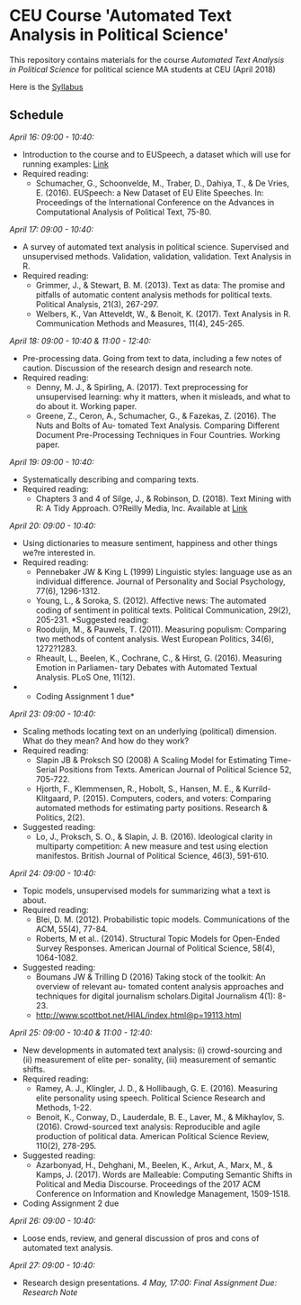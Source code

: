 # CEU Course 'Automated Text Analysis in Political Science'

This repository contains materials for the course *Automated Text Analysis in Political Science* for political science MA students at CEU (April 2018)

Here is the [Syllabus](Syllabus_CEU.pdf)

Schedule 
----

*April 16: 09:00 - 10:40:*

* Introduction to the course and to EUSpeech, a dataset which will use for running examples: [Link](https://dataverse.harvard.edu/dataverse/euspeech)
* Required reading:
	* Schumacher, G., Schoonvelde, M., Traber, D., Dahiya, T., & De Vries, E. (2016). EUSpeech: a New Dataset of EU Elite Speeches. In: Proceedings of the International Conference on the Advances in Computational Analysis of Political Text, 75-80.

*April 17: 09:00 - 10:40:*

* A survey of automated text analysis in political science. Supervised and unsupervised methods. Validation, validation, validation. Text Analysis in R. 
* Required reading:
	* Grimmer, J., & Stewart, B. M. (2013). Text as data: The promise and pitfalls of automatic content analysis methods for political texts. Political Analysis, 21(3), 267-297.
	* Welbers, K., Van Atteveldt, W., & Benoit, K. (2017). Text Analysis in R. Communication Methods and Measures, 11(4), 245-265.

*April 18: 09:00 - 10:40 & 11:00 - 12:40:*
* Pre-processing data. Going from text to data, including a few notes of caution. Discussion of the research design and research note. 
* Required reading:
	* Denny, M. J., & Spirling, A. (2017). Text preprocessing for unsupervised learning: why it matters, when it misleads, and what to do about it. Working paper.
	* Greene, Z., Ceron, A., Schumacher, G., & Fazekas, Z. (2016). The Nuts and Bolts of Au- tomated Text Analysis. Comparing Different Document Pre-Processing Techniques in Four Countries. Working paper.

*April 19: 09:00 - 10:40:*
* Systematically describing and comparing texts.
* Required reading: 
	* Chapters 3 and 4 of Silge, J., & Robinson, D. (2018). Text Mining with R: A Tidy Approach. O?Reilly Media, Inc. Available at [Link](https://www.tidytextmining.com)

*April 20: 09:00 - 10:40:*
* Using dictionaries to measure sentiment, happiness and other things we?re interested in.
* Required reading:
	* Pennebaker JW & King L (1999) Linguistic styles: language use as an individual difference. Journal of Personality and Social Psychology, 77(6), 1296-1312.
	*  Young, L., & Soroka, S. (2012). Affective news: The automated coding of sentiment in political texts. Political Communication, 29(2), 205-231.
*Suggested reading:
	* Rooduijn, M., & Pauwels, T. (2011). Measuring populism: Comparing two methods of content analysis. West European Politics, 34(6), 1272?1283.
	* Rheault, L., Beelen, K., Cochrane, C., & Hirst, G. (2016). Measuring Emotion in Parliamen- tary Debates with Automated Textual Analysis. PLoS One, 11(12).
* * Coding Assignment 1 due*
	
*April 23: 09:00 - 10:40:*
* Scaling methods locating text on an underlying (political) dimension. What do they mean? And how do they work?
* Required reading:
	* Slapin JB & Proksch SO (2008) A Scaling Model for Estimating Time-Serial Positions from Texts. American Journal of Political Science 52, 705-722.
	* Hjorth, F., Klemmensen, R., Hobolt, S., Hansen, M. E., & Kurrild-Klitgaard, P. (2015). Computers, coders, and voters: Comparing automated methods for estimating party positions. Research & Politics, 2(2).
* Suggested reading:
	* Lo, J., Proksch, S. O., & Slapin, J. B. (2016). Ideological clarity in multiparty competition: A new measure and test using election manifestos. British Journal of Political Science, 46(3), 591-610.
	
*April 24: 09:00 - 10:40:*
* Topic models, unsupervised models for summarizing what a text is about.
* Required reading:
	* Blei, D. M. (2012). Probabilistic topic models. Communications of the ACM, 55(4), 77-84.
	* Roberts, M et al.. (2014). Structural Topic Models for Open-Ended Survey Responses.
American Journal of Political Science, 58(4), 1064-1082. 
* Suggested reading:
	* Boumans JW & Trilling D (2016) Taking stock of the toolkit: An overview of relevant au- tomated content analysis approaches and techniques for digital journalism scholars.Digital Journalism 4(1): 8-23.
	* http://www.scottbot.net/HIAL/index.html@p=19113.html

*April 25: 09:00 - 10:40 & 11:00 - 12:40:*
* New developments in automated text analysis: (i) crowd-sourcing and (ii) measurement of elite per- sonality, (iii) measurement of semantic shifts.
* Required reading:
	* Ramey, A. J., Klingler, J. D., & Hollibaugh, G. E. (2016). Measuring elite personality using speech. Political Science Research and Methods, 1-22.
	* Benoit, K., Conway, D., Lauderdale, B. E., Laver, M., & Mikhaylov, S. (2016). Crowd-sourced text analysis: Reproducible and agile production of political data. American Political Science Review, 110(2), 278-295.
* Suggested reading:
	* Azarbonyad, H., Dehghani, M., Beelen, K., Arkut, A., Marx, M., & Kamps, J. (2017). Words are Malleable: Computing Semantic Shifts in Political and Media Discourse. Proceedings of the 2017 ACM Conference on Information and Knowledge Management, 1509-1518.
* Coding Assignment 2 due
	
	
*April 26: 09:00 - 10:40:*
* Loose ends, review, and general discussion of pros and cons of automated text analysis. 

*April 27: 09:00 - 10:40:*
* Research design presentations.
*4 May, 17:00: Final Assignment Due: Research Note*







